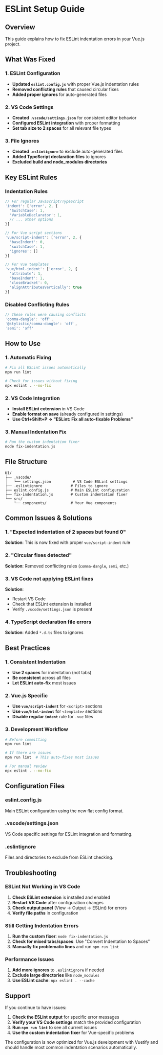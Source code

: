# ESLint Setup Guide

## Overview
This guide explains how to fix ESLint indentation errors in your Vue.js project.

## What Was Fixed

### 1. ESLint Configuration
- **Updated `eslint.config.js`** with proper Vue.js indentation rules
- **Removed conflicting rules** that caused circular fixes
- **Added proper ignores** for auto-generated files

### 2. VS Code Settings
- **Created `.vscode/settings.json`** for consistent editor behavior
- **Configured ESLint integration** with proper formatting
- **Set tab size to 2 spaces** for all relevant file types

### 3. File Ignores
- **Created `.eslintignore`** to exclude auto-generated files
- **Added TypeScript declaration files** to ignores
- **Excluded build and node_modules directories**

## Key ESLint Rules

### Indentation Rules
```javascript
// For regular JavaScript/TypeScript
'indent': ['error', 2, {
  'SwitchCase': 1,
  'VariableDeclarator': 1,
  // ... other options
}]

// For Vue script sections
'vue/script-indent': ['error', 2, {
  'baseIndent': 0,
  'switchCase': 1,
  'ignores': []
}]

// For Vue templates
'vue/html-indent': ['error', 2, {
  'attribute': 1,
  'baseIndent': 1,
  'closeBracket': 0,
  'alignAttributesVertically': true
}]
```

### Disabled Conflicting Rules
```javascript
// These rules were causing conflicts
'comma-dangle': 'off',
'@stylistic/comma-dangle': 'off',
'semi': 'off'
```

## How to Use

### 1. Automatic Fixing
```bash
# Fix all ESLint issues automatically
npm run lint

# Check for issues without fixing
npx eslint . --no-fix
```

### 2. VS Code Integration
- **Install ESLint extension** in VS Code
- **Enable format on save** (already configured in settings)
- **Use Ctrl+Shift+P → "ESLint: Fix all auto-fixable Problems"**

### 3. Manual Indentation Fix
```bash
# Run the custom indentation fixer
node fix-indentation.js
```

## File Structure
```
UI/
├── .vscode/
│   └── settings.json          # VS Code ESLint settings
├── .eslintignore             # Files to ignore
├── eslint.config.js          # Main ESLint configuration
├── fix-indentation.js        # Custom indentation fixer
└── src/
    └── components/           # Your Vue components
```

## Common Issues & Solutions

### 1. "Expected indentation of 2 spaces but found 0"
**Solution**: This is now fixed with proper `vue/script-indent` rule

### 2. "Circular fixes detected"
**Solution**: Removed conflicting rules (`comma-dangle`, `semi`, etc.)

### 3. VS Code not applying ESLint fixes
**Solution**: 
- Restart VS Code
- Check that ESLint extension is installed
- Verify `.vscode/settings.json` is present

### 4. TypeScript declaration file errors
**Solution**: Added `*.d.ts` files to ignores

## Best Practices

### 1. Consistent Indentation
- **Use 2 spaces** for indentation (not tabs)
- **Be consistent** across all files
- **Let ESLint auto-fix** most issues

### 2. Vue.js Specific
- **Use `vue/script-indent`** for `<script>` sections
- **Use `vue/html-indent`** for `<template>` sections
- **Disable regular `indent`** rule for `.vue` files

### 3. Development Workflow
```bash
# Before committing
npm run lint

# If there are issues
npm run lint  # This auto-fixes most issues

# For manual review
npx eslint . --no-fix
```

## Configuration Files

### eslint.config.js
Main ESLint configuration using the new flat config format.

### .vscode/settings.json
VS Code specific settings for ESLint integration and formatting.

### .eslintignore
Files and directories to exclude from ESLint checking.

## Troubleshooting

### ESLint Not Working in VS Code
1. **Check ESLint extension** is installed and enabled
2. **Restart VS Code** after configuration changes
3. **Check output panel** (View → Output → ESLint) for errors
4. **Verify file paths** in configuration

### Still Getting Indentation Errors
1. **Run the custom fixer**: `node fix-indentation.js`
2. **Check for mixed tabs/spaces**: Use "Convert Indentation to Spaces"
3. **Manually fix problematic lines** and run `npm run lint`

### Performance Issues
1. **Add more ignores** to `.eslintignore` if needed
2. **Exclude large directories** like `node_modules`
3. **Use ESLint cache**: `npx eslint . --cache`

## Support

If you continue to have issues:
1. **Check the ESLint output** for specific error messages
2. **Verify your VS Code settings** match the provided configuration
3. **Run `npm run lint`** to see all current issues
4. **Use the custom indentation fixer** for Vue-specific problems

The configuration is now optimized for Vue.js development with Vuetify and should handle most common indentation scenarios automatically.
